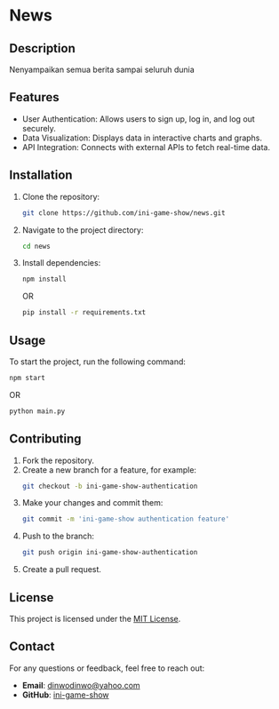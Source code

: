 # News

## Description
Nenyampaikan semua berita sampai seluruh dunia

## Features
- User Authentication: Allows users to sign up, log in, and log out securely.
- Data Visualization: Displays data in interactive charts and graphs.
- API Integration: Connects with external APIs to fetch real-time data.

## Installation
1. Clone the repository:
   ```bash
   git clone https://github.com/ini-game-show/news.git
   ```
2. Navigate to the project directory:
   ```bash
   cd news
   ```
3. Install dependencies:
   ```bash
   npm install
   ```
   OR
   ```bash
   pip install -r requirements.txt
   ```

## Usage
To start the project, run the following command:
```bash
npm start
```
OR
```bash
python main.py
```

## Contributing
1. Fork the repository.
2. Create a new branch for a feature, for example:
   ```bash
   git checkout -b ini-game-show-authentication
   ```
3. Make your changes and commit them:
   ```bash
   git commit -m 'ini-game-show authentication feature'
   ```
4. Push to the branch:
   ```bash
   git push origin ini-game-show-authentication
   ```
5. Create a pull request.

## License
This project is licensed under the [MIT License](LICENSE).

## Contact
For any questions or feedback, feel free to reach out:
- **Email**: dinwodinwo@yahoo.com
- **GitHub**: [ini-game-show](https://github.com/ini-game-show)
